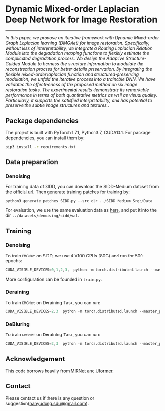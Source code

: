 # Dynamic Mixed-order Laplacian Deep Network for Image Restoration
<hr>
<i>In this paper, we propose an iterative framework with Dynamic Mixed-order Graph Laplacian learning (DMGNet) for image restoration. Specifically, without loss of interpretability, we integrate a Routing Laplacian Relation Module into the degradation mapping functions to flexibly estimate the complicated degradation process. We design the Adaptive Structure-Guided Module to harness the structure information to modulate the reconstruction process for better details preservation. By integrating the flexible mixed-order laplacian function and structured-preserving modulation, we unfold the iterative process into a trainable DNN. We have validated the effectiveness of the proposed method on six image restoration tasks. The experimental results demonstrate its remarkable performance in terms of both quantitative metrics as well as visual quality. Particularly, it supports the satisfied interpretability, and has potential to preserve the subtle image structures and textures..</i>

## Package dependencies
The project is built with PyTorch 1.7.1, Python3.7, CUDA10.1. For package dependencies, you can install them by:
```bash
pip3 install -r requirements.txt
```

## Data preparation 
### Denoising
For training data of SIDD, you can download the SIDD-Medium dataset from the [official url](https://www.eecs.yorku.ca/~kamel/sidd/dataset.php).
Then generate training patches for training by:
```python
python3 generate_patches_SIDD.py --src_dir ../SIDD_Medium_Srgb/Data
```
For evaluation, we use the same evaluation data as [here](https://drive.google.com/drive/folders/1j5ESMU0HJGD-wU6qbEdnt569z7sM3479), and put it into the dir `../datasets/denoising/sidd/val`.

## Training
### Denoising
To train `DMGNet` on SIDD, we use 4 V100 GPUs (80G) and run for 500 epochs:

```python
CUDA_VISIBLE_DEVICES=0,1,2,3,  python -m torch.distributed.launch --master_port 50000 --nproc_per_node=2  ../Denoise/train.py
```

More configuration can be founded in `train.py`.


### Deraining

To train `DMGNet` on Deraining Task, you can run:

```python
CUDA_VISIBLE_DEVICES=2,3  python -m torch.distributed.launch --master_port 50004 --nproc_per_node=2  ../Derain/train.py
```

### DeBluring

To train `DMGNet` on Deraining Task, you can run:

```python
CUDA_VISIBLE_DEVICES=2,3  python -m torch.distributed.launch --master_port 50005 --nproc_per_node=2  ../Deblur/train.py
```

## Acknowledgement

This code borrows heavily from [MIRNet](https://github.com/swz30/MIRNet) and [Uformer](https://github.com/ZhendongWang6/Uformer).


## Contact
Please contact us if there is any question or suggestion(hanyudong.sdu@gmail.com).
